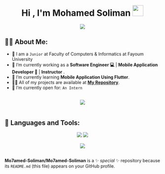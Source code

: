 <h1 align="center">Hi , I'm Mohamed Soliman <img src="https://media.giphy.com/media/hvRJCLFzcasrR4ia7z/giphy.gif" width="35"></h1>
<p align="center">
  <a href="https://github.com/DenverCoder1/readme-typing-svg"><img src="https://readme-typing-svg.herokuapp.com?lines=Computer+Science+Student;DS%20|%20Algorithms%20|%20OOP%20;Always%20learning%20new%20things&center=true&width=500&height=50"></a>
</p>


## 🙋‍♂️ About Me:
- :school: I am a `Junior` at Faculty of Computers & Informatics at Fayoum University
- 🔭 I’m currently working as a **Software Engineer 💻** | **Mobile Application Developer 📱** | **Instructor** .
- 🌱 I’m currently learning **Mobile Application Using Flutter**.
- 👨‍💻 All of my projects are available at **[My Repository]([https://github.com/AmmarAgeeza?page=1&tab=repositories](https://github.com/Mo7amed-Soliman?tab=repositories))**.
- :thinking: I’m currently open for: `An Intern`

<br>
<div align="center">
    <img src="https://user-images.githubusercontent.com/73097560/115834477-dbab4500-a447-11eb-908a-139a6edaec5c.gif" />
</div>
<br>

## 🚀 Languages and Tools:
<div align="center">
    <img src="https://skillicons.dev/icons?i=flutter,dart,firebase,cpp" />
    <img src="https://skillicons.dev/icons?i=github,androidstudio,vscode,figma,postman" /><br>
</div>

<br>
<div align="center">
    <img src="https://user-images.githubusercontent.com/73097560/115834477-dbab4500-a447-11eb-908a-139a6edaec5c.gif" />
</div>
<br>

 
**Mo7amed-Soliman/Mo7amed-Soliman** is a ✨ _special_ ✨ repository because its `README.md` (this file) appears on your GitHub profile.

 
